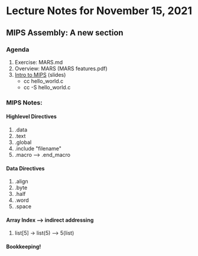 # Lecture Notes for November 15, 2021

## MIPS Assembly: A new section


### Agenda
  1. Exercise: MARS.md
  1. Overview: MARS (MARS features.pdf)
  1. [Intro to MIPS](https://docs.google.com/presentation/d/13NbmMDsDcbJ6qLznOublbubldTsf4qAPr2wl8Ip1KDE/edit#slide=id.gfba52f9b0c_0_217) (slides)
     * cc hello_world.c
     * cc -S hello_world.c

### MIPS Notes:
#### Highlevel Directives
  1. .data
  1. .text
  1. .global
  1. .include "filename"
  1. .macro --> .end_macro

#### Data Directives
  1. .align
  1. .byte
  1. .half
  1. .word
  1. .space

#### Array Index --> indirect addressing
  1. list[5] -> list(5) --> 5(list)

#### Bookkeeping!


